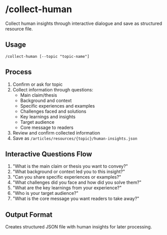 # /collect-human

Collect human insights through interactive dialogue and save as structured resource file.

## Usage
```
/collect-human [--topic "topic-name"]
```

## Process
1. Confirm or ask for topic
2. Collect information through questions:
   - Main claim/thesis
   - Background and context
   - Specific experiences and examples
   - Challenges faced and solutions
   - Key learnings and insights
   - Target audience
   - Core message to readers
3. Review and confirm collected information
4. Save as `/articles/resources/{topic}/human-insights.json`

## Interactive Questions Flow
1. "What is the main claim or thesis you want to convey?"
2. "What background or context led you to this insight?"
3. "Can you share specific experiences or examples?"
4. "What challenges did you face and how did you solve them?"
5. "What are the key learnings from your experience?"
6. "Who is your target audience?"
7. "What is the core message you want readers to take away?"

## Output Format
Creates structured JSON file with human insights for later processing.